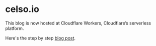 # celso.io

This blog is now hosted at Cloudflare Workers, Cloudflare’s serverless platform.

Here's the step by step [blog post][1].

[1]: https://celso.io/blog/workers/2020/08/25/celso-workers.html
